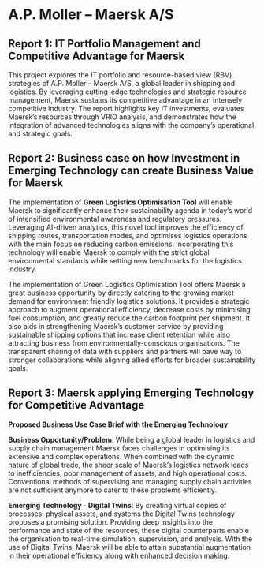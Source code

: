 # A.P. Moller – Maersk A/S

## Report 1: IT Portfolio Management and Competitive Advantage for Maersk

This project explores the IT portfolio and resource-based view (RBV) strategies of A.P. Moller – Maersk A/S, a global leader in shipping and logistics. By leveraging cutting-edge technologies and strategic resource management, Maersk sustains its competitive advantage in an intensely competitive industry. The report highlights key IT investments, evaluates Maersk’s resources through VRIO analysis, and demonstrates how the integration of advanced technologies aligns with the company’s operational and strategic goals.

## Report 2: Business case on how Investment in Emerging Technology can create Business Value for Maersk

The implementation of **Green Logistics Optimisation Tool** will enable Maersk to significantly enhance their sustainability agenda in today’s world of intensified environmental awareness and regulatory pressures. Leveraging AI-driven analytics, this novel tool improves the efficiency of shipping routes, transportation modes, and optimises logistics operations with the main focus on reducing carbon emissions. Incorporating this technology will enable Maersk to comply with the strict global environmental standards while setting new benchmarks for the logistics industry. 

The implementation of Green Logistics Optimisation Tool offers Maersk a great business opportunity by directly catering to the growing market demand for environment friendly logistics solutions. It provides a strategic approach to augment operational efficiency, 
decrease costs by minimising fuel consumption, and greatly reduce the carbon footprint per shipment. It also aids in strengthening Maersk’s customer service by providing sustainable shipping options that increase client retention while also attracting business from environmentally-conscious organisations. The transparent sharing of data with suppliers and partners will pave way to stronger collaborations while aligning allied efforts for broader sustainability goals. 

## Report 3: Maersk applying Emerging Technology for Competitive Advantage 

**Proposed Business Use Case Brief with the Emerging Technology** 

**Business Opportunity/Problem**: While being a global leader in logistics and supply chain management 
Maersk faces challenges in optimising its extensive and complex 
operations. When combined with the dynamic nature of global trade, the 
sheer scale of Maersk’s logistics network leads to inefficiencies, poor 
management of assets, and high operational costs. Conventional methods 
of supervising and managing supply chain activities are not sufficient 
anymore to cater to these problems efficiently. 

**Emerging Technology - Digital Twins**: By creating virtual copies of processes, physical assets, and systems the 
Digital Twins technology proposes a promising solution. Providing deep 
insights into the performance and state of the resources, these digital 
counterparts enable the organisation to real-time simulation, supervision, 
and analysis. With the use of Digital Twins, Maersk will be able to attain 
substantial augmentation in their operational efficiency along with 
enhanced decision making.
